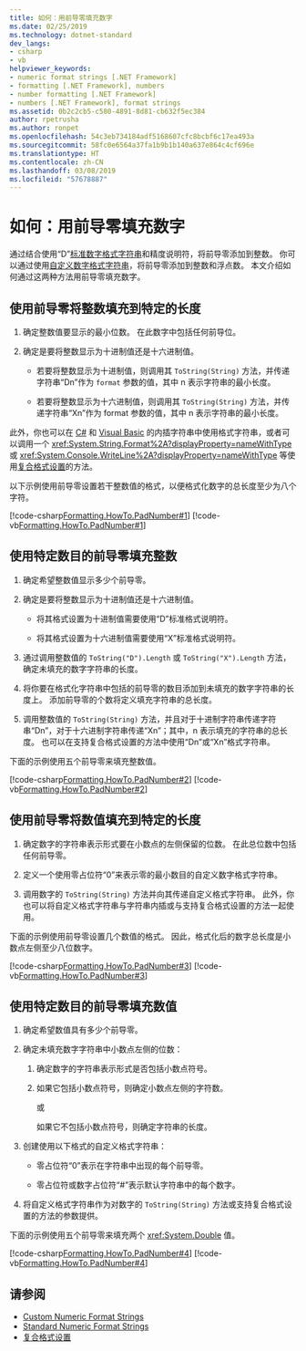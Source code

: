 ```yaml
---
title: 如何：用前导零填充数字
ms.date: 02/25/2019
ms.technology: dotnet-standard
dev_langs:
- csharp
- vb
helpviewer_keywords:
- numeric format strings [.NET Framework]
- formatting [.NET Framework], numbers
- number formatting [.NET Framework]
- numbers [.NET Framework], format strings
ms.assetid: 0b2c2cb5-c580-4891-8d81-cb632f5ec384
author: rpetrusha
ms.author: ronpet
ms.openlocfilehash: 54c3eb734184adf5168607cfc8bcbf6c17ea493a
ms.sourcegitcommit: 58fc0e6564a37fa1b9b1b140a637e864c4cf696e
ms.translationtype: HT
ms.contentlocale: zh-CN
ms.lasthandoff: 03/08/2019
ms.locfileid: "57678887"
---
```

# <a name="how-to-pad-a-number-with-leading-zeros"></a>如何：用前导零填充数字

通过结合使用“D”[标准数字格式字符串](../../../docs/standard/base-types/standard-numeric-format-strings.md)和精度说明符，将前导零添加到整数。 你可以通过使用[自定义数字格式字符串](../../../docs/standard/base-types/custom-numeric-format-strings.md)，将前导零添加到整数和浮点数。 本文介绍如何通过这两种方法用前导零填充数字。

## <a name="to-pad-an-integer-with-leading-zeros-to-a-specific-length"></a>使用前导零将整数填充到特定的长度

1. 确定整数值要显示的最小位数。 在此数字中包括任何前导位。

1. 确定是要将整数显示为十进制值还是十六进制值。

    - 若要将整数显示为十进制值，则调用其 `ToString(String)` 方法，并传递字符串“Dn”作为 `format` 参数的值，其中 n 表示字符串的最小长度。

    - 若要将整数显示为十六进制值，则调用其 `ToString(String)` 方法，并传递字符串“Xn”作为 format 参数的值，其中 n 表示字符串的最小长度。

此外，你也可以在 [C#](../../csharp/language-reference/tokens/interpolated.md) 和 [Visual Basic](../../visual-basic/programming-guide/language-features/strings/interpolated-strings.md) 的内插字符串中使用格式字符串，或者可以调用一个 <xref:System.String.Format%2A?displayProperty=nameWithType> 或 <xref:System.Console.WriteLine%2A?displayProperty=nameWithType> 等使用[复合格式设置](../../../docs/standard/base-types/composite-formatting.md)的方法。

以下示例使用前导零设置若干整数值的格式，以便格式化数字的总长度至少为八个字符。

[!code-csharp[Formatting.HowTo.PadNumber#1](../../../samples/snippets/csharp/VS_Snippets_CLR/Formatting.HowTo.PadNumber/cs/Pad1.cs#1)]
[!code-vb[Formatting.HowTo.PadNumber#1](../../../samples/snippets/visualbasic/VS_Snippets_CLR/Formatting.HowTo.PadNumber/vb/Pad1.vb#1)]

## <a name="to-pad-an-integer-with-a-specific-number-of-leading-zeros"></a>使用特定数目的前导零填充整数

1. 确定希望整数值显示多少个前导零。

1. 确定是要将整数显示为十进制值还是十六进制值。

    - 将其格式设置为十进制值需要使用“D”标准格式说明符。

    - 将其格式设置为十六进制值需要使用“X”标准格式说明符。

1. 通过调用整数值的 `ToString("D").Length` 或 `ToString("X").Length` 方法，确定未填充的数字字符串的长度。

1. 将你要在格式化字符串中包括的前导零的数目添加到未填充的数字字符串的长度上。 添加前导零的个数将定义填充字符串的总长度。

1. 调用整数值的 `ToString(String)` 方法，并且对于十进制字符串传递字符串“Dn”，对于十六进制字符串传递“Xn”；其中，n 表示填充的字符串的总长度。 也可以在支持复合格式设置的方法中使用“Dn”或“Xn”格式字符串。

下面的示例使用五个前导零来填充整数值。

[!code-csharp[Formatting.HowTo.PadNumber#2](../../../samples/snippets/csharp/VS_Snippets_CLR/Formatting.HowTo.PadNumber/cs/Pad1.cs#2)]
[!code-vb[Formatting.HowTo.PadNumber#2](../../../samples/snippets/visualbasic/VS_Snippets_CLR/Formatting.HowTo.PadNumber/vb/Pad1.vb#2)]

## <a name="to-pad-a-numeric-value-with-leading-zeros-to-a-specific-length"></a>使用前导零将数值填充到特定的长度

1. 确定数字的字符串表示形式要在小数点的左侧保留的位数。 在此总位数中包括任何前导零。

1. 定义一个使用零占位符“0”来表示零的最小数目的自定义数字格式字符串。

1. 调用数字的 `ToString(String)` 方法并向其传递自定义格式字符串。 此外，你也可以将自定义格式字符串与字符串内插或与支持复合格式设置的方法一起使用。

下面的示例使用前导零设置几个数值的格式。 因此，格式化后的数字总长度是小数点左侧至少八位数字。

[!code-csharp[Formatting.HowTo.PadNumber#3](../../../samples/snippets/csharp/VS_Snippets_CLR/Formatting.HowTo.PadNumber/cs/Pad1.cs#3)]
[!code-vb[Formatting.HowTo.PadNumber#3](../../../samples/snippets/visualbasic/VS_Snippets_CLR/Formatting.HowTo.PadNumber/vb/Pad1.vb#3)]

## <a name="to-pad-a-numeric-value-with-a-specific-number-of-leading-zeros"></a>使用特定数目的前导零填充数值

1. 确定希望数值具有多少个前导零。

1. 确定未填充数字字符串中小数点左侧的位数：

    1. 确定数字的字符串表示形式是否包括小数点符号。

    1. 如果它包括小数点符号，则确定小数点左侧的字符数。

         或

         如果它不包括小数点符号，则确定字符串的长度。

1. 创建使用以下格式的自定义格式字符串：

    - 零占位符“0”表示在字符串中出现的每个前导零。

    - 零占位符或数字占位符“#”表示默认字符串中的每个数字。

1. 将自定义格式字符串作为对数字的 `ToString(String)` 方法或支持复合格式设置的方法的参数提供。

下面的示例使用五个前导零来填充两个 <xref:System.Double> 值。

[!code-csharp[Formatting.HowTo.PadNumber#4](../../../samples/snippets/csharp/VS_Snippets_CLR/Formatting.HowTo.PadNumber/cs/Pad1.cs#4)]
[!code-vb[Formatting.HowTo.PadNumber#4](../../../samples/snippets/visualbasic/VS_Snippets_CLR/Formatting.HowTo.PadNumber/vb/Pad1.vb#4)]

## <a name="see-also"></a>请参阅

- [Custom Numeric Format Strings](../../../docs/standard/base-types/custom-numeric-format-strings.md)
- [Standard Numeric Format Strings](../../../docs/standard/base-types/standard-numeric-format-strings.md)
- [复合格式设置](../../../docs/standard/base-types/composite-formatting.md)
